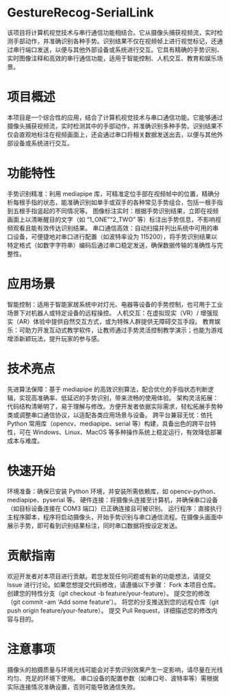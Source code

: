 # GestureRecog-SerialLink
该项目将计算机视觉技术与串行通信功能相结合。它从摄像头捕获视频流，实时检测手部动作，并准确识别各种手势。识别结果不仅在视频帧上进行视觉标记，还通过串行端口发送，以便与其他外部设备或系统进行交互。它具有精确的手势识别、实时图像注释和高效的串行通信功能，适用于智能控制、人机交互、教育和娱乐场景。

# 项目概述 
本项目是一个综合性的应用，结合了计算机视觉技术与串口通信功能。它能够通过摄像头捕获视频流，实时检测其中的手部动作，并准确识别多种手势。识别结果不仅会直观地标注在视频画面上，还会通过串口将相关数据发送出去，以便与其他外部设备或系统进行交互。
# 功能特性
手势识别精准：利用 mediapipe 库，可精准定位手部在视频帧中的位置，精确分析每根手指的状态，能准确识别如单手或双手的各种常见手势组合，包括一根手指到五根手指竖起的不同情况等。
图像标注实时：根据手势识别结果，立即在视频画面上以清晰醒目的文字（如 “1_ONE”“2_TWO” 等）标注出手势信息，不影响视频观看且能有效传达识别结果。
串口通信高效：自动扫描并列出系统中可用的串口设备，可便捷地对串口进行配置（如波特率设为 115200），将手势识别结果以特定格式（如数字字符串）编码后通过串口稳定发送，确保数据传输的准确性与完整性。
# 应用场景
智能控制：适用于智能家居系统中对灯光、电器等设备的手势控制，也可用于工业场景下对机器人或特定设备的远程操控。
人机交互：在虚拟现实（VR）/ 增强现实（AR）体验中提供自然交互方式，或为特殊人群提供无障碍交互手段。
教育娱乐：可助力开发互动式教学软件，让教师通过手势灵活控制教学演示；也能为游戏增添新颖玩法，提升玩家的参与感。
# 技术亮点
先进算法保障：基于 mediapipe 的高效识别算法，配合优化的手指状态判断逻辑，实现高准确率、低延迟的手势识别，带来流畅的使用体验。
架构灵活拓展：代码结构清晰明了，易于理解与修改。方便开发者依据实际需求，轻松拓展手势种类或调整串口通信协议，以适配各类应用场景与设备。
跨平台兼容无忧：依托 Python 常用库（opencv、mediapipe、serial 等）构建，具备出色的跨平台特性，可在 Windows、Linux、MacOS 等多种操作系统上稳定运行，有效降低部署成本与难度。
# 快速开始
环境准备：确保已安装 Python 环境，并安装所需依赖库，如 opencv-python、mediapipe、pyserial 等。
硬件连接：将摄像头连接至计算机，并确保串口设备（如目标设备连接在 COM3 端口）已正确连接且可被识别。
运行程序：直接执行主程序脚本，程序将启动摄像头，开始手势识别与串口通信流程。在摄像头画面中展示手势，即可看到识别结果标注，同时串口数据将按设定发送。
# 贡献指南
欢迎开发者对本项目进行贡献。若您发现任何问题或有新的功能想法，请提交 Issue 进行讨论。如果您想提交代码修改，请遵循以下步骤：
Fork 本项目仓库。
创建您的特性分支（git checkout -b feature/your-feature）。
提交您的修改（git commit -am 'Add some feature'）。
将您的分支推送到您的远程仓库（git push origin feature/your-feature）。
提交 Pull Request，详细描述您的修改内容与目的。
# 注意事项
摄像头的拍摄质量与环境光线可能会对手势识别效果产生一定影响，请尽量在光线均匀、充足的环境下使用。
串口设备的配置参数（如串口号、波特率等）需根据实际连接情况准确设置，否则可能导致通信失败。
